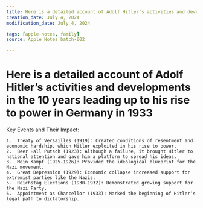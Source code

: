```yaml
---
title: Here is a detailed account of Adolf Hitler’s activities and developments…
creation_date: July 4, 2024
modification_date: July 4, 2024

tags: [apple-notes, family]
source: Apple Notes batch-002

---
```



# Here is a detailed account of Adolf Hitler’s activities and developments in the 10 years leading up to his rise to power in Germany in 1933

Key Events and Their Impact:

	1.	Treaty of Versailles (1919): Created conditions of resentment and economic hardship, which Hitler exploited in his rise to power.
	2.	Beer Hall Putsch (1923): Although a failure, it brought Hitler to national attention and gave him a platform to spread his ideas.
	3.	Mein Kampf (1925-1926): Provided the ideological blueprint for the Nazi movement.
	4.	Great Depression (1929): Economic collapse increased support for extremist parties like the Nazis.
	5.	Reichstag Elections (1930-1932): Demonstrated growing support for the Nazi Party.
	6.	Appointment as Chancellor (1933): Marked the beginning of Hitler’s legal path to dictatorship.
